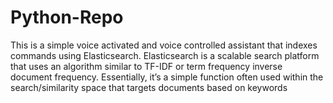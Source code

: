 # Python-Repo
This is a simple voice activated and voice controlled assistant that indexes commands using Elasticsearch. Elasticsearch is a scalable search platform that uses an algorithm similar to TF-IDF or term frequency inverse document frequency. Essentially, it’s a simple function often used within the search/similarity space that targets documents based on keywords
